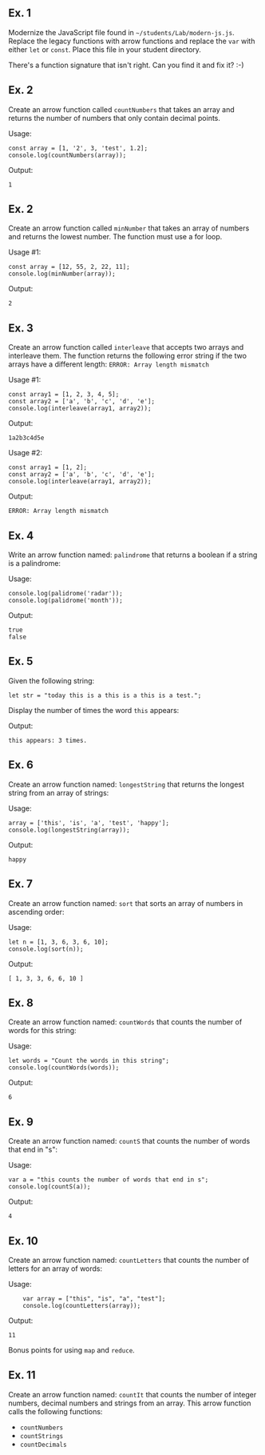 ## Ex. 1
Modernize the JavaScript file found in `~/students/Lab/modern-js.js`.  Replace the legacy functions with arrow functions and replace the `var` with either `let` or `const`.  Place this file in your student directory.

There's a function signature that isn't right. Can you find it and fix it?  :-)

## Ex. 2
Create an arrow function called `countNumbers` that takes an array and
returns the number of numbers that only contain decimal points.

Usage:
```
const array = [1, '2', 3, 'test', 1.2];
console.log(countNumbers(array));
```

Output:
```
1
```

## Ex. 2
Create an arrow function called `minNumber` that takes an array of numbers and
returns the lowest number.  The function must use a for loop.

Usage #1:
```
const array = [12, 55, 2, 22, 11];
console.log(minNumber(array));
```

Output:
```
2
```










## Ex. 3
Create an arrow function called `interleave` that accepts two arrays and interleave them.  The function returns the following error string if the two arrays have a different length:  `ERROR: Array length mismatch`

Usage #1:
```
const array1 = [1, 2, 3, 4, 5];
const array2 = ['a', 'b', 'c', 'd', 'e'];
console.log(interleave(array1, array2));
```

Output:
```
1a2b3c4d5e
```

Usage #2:
```
const array1 = [1, 2];
const array2 = ['a', 'b', 'c', 'd', 'e'];
console.log(interleave(array1, array2));
```

Output:
```
ERROR: Array length mismatch
```
## Ex. 4
Write an arrow function named: `palindrome` that returns a boolean if a string is a palindrome:

Usage:
```
console.log(palidrome('radar'));
console.log(palidrome('month'));
```
Output:
```
true
false
```

## Ex. 5
Given the following string:

```
let str = "today this is a this is a this is a test.";
```

Display the number of times the word `this` appears:

Output:
```
this appears: 3 times.
```

## Ex. 6
Create an arrow function named: `longestString` that returns the longest string from an array of strings:

Usage:
```
array = ['this', 'is', 'a', 'test', 'happy'];
console.log(longestString(array));
```

Output:
```
happy
```

## Ex. 7

Create an arrow function named: `sort` that sorts an array of numbers in ascending order:

Usage:
```
let n = [1, 3, 6, 3, 6, 10];
console.log(sort(n));
```
Output:
```
[ 1, 3, 3, 6, 6, 10 ]
```

## Ex. 8

Create an arrow function named: `countWords` that counts the number of words for this string:

Usage:
```
let words = "Count the words in this string";
console.log(countWords(words));
```

Output:
```
6
```

## Ex. 9
Create an arrow function named: `countS` that counts the number of words that end in "s":

Usage:
```
var a = "this counts the number of words that end in s";
console.log(countS(a));
```

Output:
```
4
```

## Ex. 10
Create an arrow function named: `countLetters` that counts the number of letters for an array of words:

Usage:
```
    var array = ["this", "is", "a", "test"];
    console.log(countLetters(array));
```

Output:
```
11
```

Bonus points for using `map` and `reduce`.

## Ex. 11
Create an arrow function named: `countIt` that counts the number of integer numbers, decimal numbers and strings from an array.  This arrow function calls the following functions:
  - `countNumbers`
  - `countStrings`
  - `countDecimals`